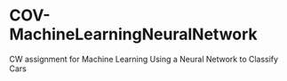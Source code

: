 COV-MachineLearningNeuralNetwork
================================

CW assignment for Machine Learning Using a Neural Network to Classify Cars
